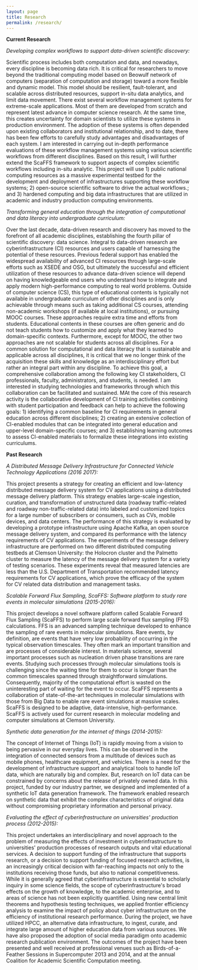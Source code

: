 ```yaml
---
layout: page
title: Research
permalink: /research/
---
```


**Current Research**

*Developing complex workflows to support data-driven scientific discovery:* 

Scientific process includes both computation and data, and nowadays, every discipline is becoming data rich. It is critical for researchers to move beyond the traditional computing model based on Beowulf network of computers (separation of computation and storage) toward a more flexible and dynamic model. This model should be resilient, fault-tolerant, and scalable across distributed resources, support in-situ data analytics, and limit data movement. 
There exist several workflow management systems for extreme-scale applications. Most of them are developed from scratch and represent latest advance in computer science research. At the same time, this creates uncertainty for domain scientists to utilize these systems in production environment. The adoption of these systems is often depended upon existing collaborators and institutional relationship, and to date, there has been few efforts to carefully study advantages and disadvantages of each system. I am interested in carrying out in-depth performance evaluations of these workflow management systems using various scientific workflows from different disciplines. Based on this result, I will further extend the ScaFFS framework to support aspects of complex scientific workflows including in-situ analytic. This project will use 1) public national computing resources as a massive experimental testbed for the development and deployment of infrastructures supporting these workflow systems; 2) open-source scientific software to drive the actual workflows.; and 3) hardened computing and big data infrastructures that are utilized in academic and industry production computing environments.  

*Transforming general education through the integration of computational and data literacy into undergraduate curriculum:*

Over the last decade, data-driven research and discovery has moved to the forefront of all academic disciplines, establishing the fourth pillar of scientific discovery: data science. Integral to data-driven research are cyberinfrastructure (CI) resources and users capable of harnessing the potential of these resources.  Previous federal support has enabled the widespread availability of advanced CI resources through large-scale efforts such as XSEDE and OSG, but ultimately the successful and efficient utilization of these resources to advance data-driven science will depend on having knowledgeable end users who understand how to integrate and apply modern high-performance computing to real world problems. Outside of computer science (CS), this type of educational contents is typically not available in undergraduate curriculum of other disciplines and is only achievable through means such as taking additional CS courses, attending non-academic workshops (if available at local institutions), or pursuing MOOC courses. These approaches require extra time and efforts from students. Educational contents in these courses are often generic and do not teach students how to customize and apply what they learned to domain-specific contexts.  Furthermore, except for MOOC, the other two approaches are not scalable for students across all disciplines. For a common solution for computational and data literacy that is sustainable and applicable across all disciplines, it is critical that we no longer think of the acquisition these skills and knowledge as an interdisciplinary effort but rather an integral part within any discipline. To achieve this goal, a comprehensive collaboration among the following key CI stakeholders, CI professionals, faculty, administrators, and students, is needed. I am interested in studying technologies and frameworks through which this collaboration can be facilitated and sustained. MAt the core of this research activity is the collaborative development of CI training activities combining with student participation and feedback can help to achieve the following goals: 1) identifying a common baseline for CI requirements in general education across different disciplines; 2) creating an extensive collection of CI-enabled modules that can be integrated into general education and upper-level domain-specific courses; and 3) establishing learning outcomes to assess CI-enabled materials to formalize these integrations into existing curriculums. 



**Past Research**

*A Distributed Message Delivery Infrastructure for Connected Vehicle Technology Applications (2016  2017):*

This project presents a strategy for creating an efficient and low-latency distributed message delivery system for CV applications using a distributed message delivery platform. This strategy enables large-scale ingestion, curation, and transformation of unstructured data (roadway traffic-related and roadway non-traffic-related data) into labeled and customized topics for a large number of subscribers or consumers, such as CVs, mobile devices, and data centers. The performance of this strategy is evaluated by developing a prototype infrastructure using Apache Kafka, an open source message delivery system, and compared its performance with the latency requirements of CV applications. The experiments of the message delivery infrastructure are performed on two different distributed computing testbeds at Clemson University: the Holocron cluster and the Palmetto cluster to measure the latency of the message delivery system for a variety of testing scenarios. These experiments reveal that measured latencies are less than the U.S. Department of Transportation recommended latency requirements for CV applications, which prove the efficacy of the system for CV related data distribution and management tasks.


*Scalable Forward Flux Sampling, ScaFFS: Software platform to study rare events in molecular simulations (2015-2016):* 

This project develops a novel software platform called Scalable Forward Flux Sampling (ScaFFS) to perform large scale forward flux sampling (FFS) calculations. FFS is an advanced sampling technique developed to enhance the sampling of rare events in molecular simulations. Rare events, by definition, are events that have very low probability of occurring in the typical observation timescales. They often mark an important transition and are processes of considerable interest. In materials science, several important processes such as nucleation driven phase transitions are rare events. Studying such processes through molecular simulations tools is challenging since the waiting time for them to occur is longer than the common timescales spanned through straightforward simulations. Consequently, majority of the computational effort is wasted on the uninteresting part of waiting for the event to occur. ScaFFS represents a collaboration of state-of-the-art techniques in molecular simulations with those from Big Data to enable rare event simulations at massive scales. ScaFFS is designed to be adaptive, data-intensive, high-performance. ScaFFS is actively used for current research in molecular modeling and computer simulations at Clemson University. 

*Synthetic data generation for the internet of things (2014-2015):* 

The concept of Internet of Things (IoT) is rapidly moving from a vision to being pervasive in our everyday lives. This can be observed in the integration of connected sensors from a multitude of devices such as mobile phones, healthcare equipment, and vehicles. There is a need for the development of infrastructure support and analytical tools to handle IoT data, which are naturally big and complex. But, research on IoT data can be constrained by concerns about the release of privately owned data. In this project, funded by our industry partner, we designed and implemented of a synthetic IoT data generation framework. The framework enabled research on synthetic data that exhibit the complex characteristics of original data without compromising proprietary information and personal privacy.


*Evaluating the effect of cyberinfrastructure on universities' production process (2012-2015):*

This project undertakes an interdisciplinary and novel approach to the problem of measuring the effects of investment in cyberinfrastructure to universities' production processes of research outputs and vital educational services. A decision to support funding of the infrastructure that supports research, or a decision to support funding of focused research activities, is an increasingly critical decision with far-reaching impacts not only to the institutions receiving those funds, but also to national competitiveness. While it is generally agreed that cyberinfrastructure is essential to scholarly inquiry in some science fields, the scope of cyberinfrastructure's broad effects on the growth of knowledge, to the academic enterprise, and to areas of science has not been explicitly quantified. Using new central limit theorems and hypothesis testing techniques, we applied frontier efficiency analysis to examine the impact of policy about cyber infrastructure on the efficiency of institutional research performance. During the project, we have utilized HPCC, an alternative data infrastructure, to ingest, curate, and integrate large amount of higher education data from various sources. We have also proposed the adoption of social media paradigm onto academic research publication environment. The outcomes of the project have been presented and well received at professional venues such as Birds-of-a-Feather Sessions in Supercomputer 2013 and 2014, and at the annual Coalition for Academic Scientific Computation meeting. 








